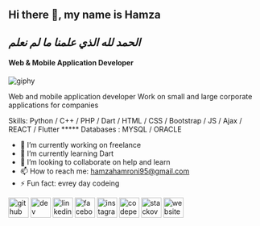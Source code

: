 ## Hi there 👋, my name is **Hamza**
## <i>الحمد لله الذي علمنا ما لم نعلم</i>
#### Web & Mobile Application Developer
![giphy](https://user-images.githubusercontent.com/96502902/219892295-368b0d80-eccb-4705-8074-3e08a5f94c0f.gif)

Web and mobile application developer
Work on small and large corporate applications for companies

Skills: Python / C++ / PHP / Dart / HTML / CSS / Bootstrap / JS / Ajax / REACT / Flutter ***** Databases : MYSQL / ORACLE

- 🔭 I’m currently working on freelance 
- 🌱 I’m currently learning Dart 
- 👯 I’m looking to collaborate on help and learn 
- 📫 How to reach me: hamzahamroni95@gmail.com 
- ⚡ Fun fact: evrey day codeing 


[<img  src='https://cdn.jsdelivr.net/npm/simple-icons@3.0.1/icons/github.svg'  alt='github' height='40' >](https://github.com/hamzahamruni)  [<img src='https://cdn.jsdelivr.net/npm/simple-icons@3.0.1/icons/dev-dot-to.svg' alt='dev' height='40'>](https://dev.to/hamzahamruni)  [<img src='https://cdn.jsdelivr.net/npm/simple-icons@3.0.1/icons/linkedin.svg' alt='linkedin' height='40'>](https://www.linkedin.com/in/hamzahamruni/)  [<img src='https://cdn.jsdelivr.net/npm/simple-icons@3.0.1/icons/facebook.svg' alt='facebook' height='40'>](https://www.facebook.com/hamza.hamroni.1)  [<img src='https://cdn.jsdelivr.net/npm/simple-icons@3.0.1/icons/instagram.svg' alt='instagram' height='40'>](https://www.instagram.com/hamza_hamruni/)  [<img src='https://cdn.jsdelivr.net/npm/simple-icons@3.0.1/icons/codepen.svg' alt='codepen' height='40'>](https://codepen.io/hamza-hamruni)  [<img src='https://cdn.jsdelivr.net/npm/simple-icons@3.0.1/icons/stackoverflow.svg' alt='stackoverflow' height='40'>](https://stackoverflow.com/users/hamza-hamroni)  [<img src='https://cdn.jsdelivr.net/npm/simple-icons@3.0.1/icons/icloud.svg' alt='website' height='40'>](https://summerland.ly/)  




